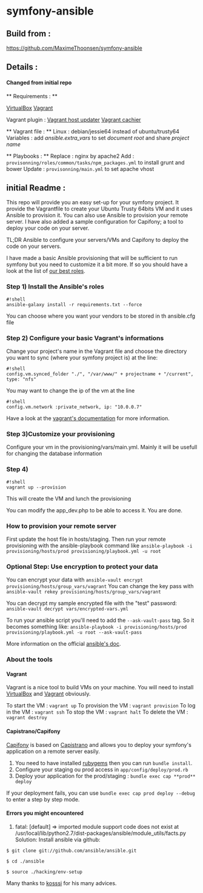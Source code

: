 symfony-ansible
===============

## Build from : ##

https://github.com/MaximeThoonsen/symfony-ansible

## Details : ##

#### Changed from initial repo ####

** Requirements : **

[VirtualBox](https://www.virtualbox.org/)
[Vagrant](https://www.vagrantup.com/)

Vagrant plugin :
[Vagrant host updater](https://github.com/cogitatio/vagrant-hostsupdater)
[Vagrant cachier](https://github.com/fgrehm/vagrant-cachier)

** Vagrant file : **
Linux : debian/jessie64 instead of ubuntu/trusty64
Variables : add *ansible.extra_vars* to set *document root* and share *project name*

** Playbooks : **
Replace : nginx by apache2
Add : `provisonning/roles/common/tasks/npm_packages.yml` to install grunt and bower
Update : `provisonning/main.yml` to set apache vhost



## initial Readme : ##

This repo will provide you an easy set-up for your symfony project.
It provide the Vagrantfile to create your Ubuntu Trusty 64bits VM and it uses Ansible to provision it.
You can also use Ansible to provision your remote server.
I have also added a sample configuration for Capifony; a tool to deploy your code on your server.

TL;DR Ansible to configure your servers/VMs and Capifony to deploy the code on your servers.

I have made a basic Ansible provisioning that will be sufficient to run symfony but you need to customize it a bit more.
If so you should have a look at the list of [our best roles](https://github.com/theodo/list-ansible-roles/blob/master/README.md).

### Step 1) Install the Ansible's roles ###
```
#!shell
ansible-galaxy install -r requirements.txt --force
```

You can choose where you want your vendors to be stored in th ansible.cfg file

### Step 2) Configure your basic Vagrant's informations ###

Change your project's name in the Vagrant file and choose the directory you want to sync (where your symfony project is) at the line:
```
#!shell
config.vm.synced_folder "./", "/var/www/" + projectname + "/current", type: "nfs"
```


You may want to change the ip of the vm at the line
```
#!shell
config.vm.network :private_network, ip: "10.0.0.7"
```

Have a look at the [vagrant's documentation](https://docs.vagrantup.com/v2/provisioning/ansible.html) for more information.
### Step 3)Customize your provisioning ###

Configure your vm in the provisioning/vars/main.yml. Mainly it will be usefull for changing the database information

### Step 4) ###
```
#!shell
vagrant up --provision
```

This will create the VM and lunch the provisioning

You can modify the app_dev.php to be able to access it.
You are done.

### How to provision your remote server ###
First update the host file in hosts/staging.
Then run your remote provisioning with the ansible-playbook command like `ansible-playbook -i provisioning/hosts/prod provisioning/playbook.yml -u root`

### Optional Step: Use encryption to protect your data ###
You can encrypt your data with `ansible-vault encrypt provisioning/hosts/group_vars/vagrant`
You can change the key pass with `ansible-vault rekey provisioning/hosts/group_vars/vagrant`

You can decrypt my sample encrypted file with the "test" password:
`ansible-vault decrypt vars/encrypted-vars.yml`

To run your ansible script you'll need to add the `--ask-vault-pass` tag.
So it becomes something like: `ansible-playbook -i provisioning/hosts/prod provisioning/playbook.yml -u root --ask-vault-pass`

More information on the official [ansible's doc](http://docs.ansible.com/playbooks_vault.html).

### About the tools ###
#### Vagrant ####
Vagrant is a nice tool to build VMs on your machine.
You will need to install [VirtualBox](https://www.virtualbox.org/wiki/Downloads) and [Vagrant](https://www.vagrantup.com/downloads.html) obviously.

To start the VM : `vagrant up`
To provision the VM : `vagrant provision`
To log in the VM : `vagrant ssh`
To stop the VM : `vagrant halt`
To delete the VM : `vagrant destroy`

#### Capistrano/Capifony ####
[Capifony](http://capifony.org/) is based on [Capistrano](http://capistranorb.com/) and allows you to deploy your symfony's application on a remote server easily.
1) You need to have installed [rubygems](https://rubygems.org/pages/download) then you can run `bundle install`.
2) Configure your staging ou prod access in `app/config/deploy/prod.rb`
3) Deploy your application for the prod/staging : `bundle exec cap **prod** deploy`

If your deployment fails, you can use `bundle exec cap prod deploy --debug` to enter a step by step mode.

#### Errors you might encountered ####

1) fatal: [default] => imported module support code does not exist at /usr/local/lib/python2.7/dist-packages/ansible/module_utils/facts.py
Solution:
Install ansible via github:

`$ git clone git://github.com/ansible/ansible.git`

`$ cd ./ansible`

`$ source ./hacking/env-setup`

Many thanks to [kosssi](https://github.com/kosssi) for his many advices.